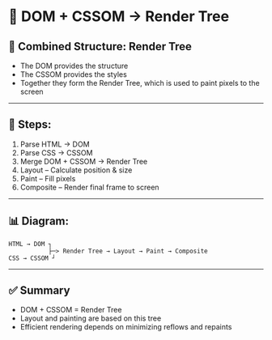 # 🧩 DOM + CSSOM → Render Tree

## 🔸 Combined Structure: Render Tree

- The DOM provides the structure
- The CSSOM provides the styles
- Together they form the Render Tree, which is used to paint pixels to the screen

---

## 🧠 Steps:

1. Parse HTML → DOM
2. Parse CSS → CSSOM
3. Merge DOM + CSSOM → Render Tree
4. Layout – Calculate position & size
5. Paint – Fill pixels
6. Composite – Render final frame to screen

---

## 📊 Diagram:

```text
HTML → DOM ┐
           ├─> Render Tree → Layout → Paint → Composite
CSS → CSSOM ┘
```

---

## ✅ Summary

- DOM + CSSOM = Render Tree
- Layout and painting are based on this tree
- Efficient rendering depends on minimizing reflows and repaints